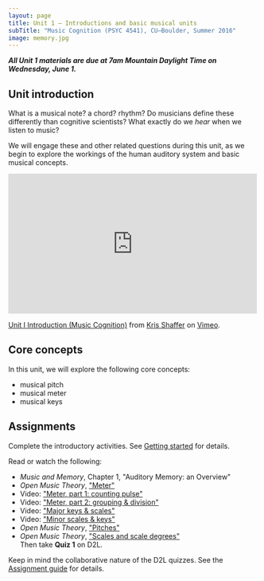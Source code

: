 ```yaml
---
layout: page
title: Unit 1 – Introductions and basic musical units
subTitle: "Music Cognition (PSYC 4541), CU–Boulder, Summer 2016"
image: memory.jpg
---
```


***All Unit 1 materials are due at 7am Mountain Daylight Time on Wednesday, June 1.***

## Unit introduction

What is a musical note? a chord? rhythm? Do musicians define these differently than cognitive scientists? What exactly do we *hear* when we listen to music?

We will engage these and other related questions during this unit, as we begin to explore the workings of the human auditory system and basic musical concepts.

<div class="center-video">
<iframe src="https://player.vimeo.com/video/127963043" width="500" height="281" frameborder="0" webkitallowfullscreen mozallowfullscreen allowfullscreen></iframe> <p><a href="https://vimeo.com/127963043">Unit I Introduction (Music Cognition)</a> from <a href="https://vimeo.com/user11692346">Kris Shaffer</a> on <a href="https://vimeo.com">Vimeo</a>.</p></div>

## Core concepts

In this unit, we will explore the following core concepts:

- musical pitch  
- musical meter  
- musical keys  

## Assignments

Complete the introductory activities. See [Getting started](/introductions/) for details.

Read or watch the following:

- *Music and Memory*, Chapter 1, "Auditory Memory: an Overview"  
- *Open Music Theory*, ["Meter"](http://openmusictheory.com/meter.html)  
- Video: ["Meter, part 1: counting pulse"](https://vimeo.com/127952221)  
- Video: ["Meter, part 2: grouping & division"](https://vimeo.com/127955738)  
- Video: ["Major keys & scales"](https://vimeo.com/94802632)  
- Video: ["Minor scales & keys"](https://vimeo.com/94803688)  
- *Open Music Theory*, ["Pitches"](http://openmusictheory.com/pitches.html)  
- *Open Music Theory*, ["Scales and scale degrees"](http://openmusictheory.com/scales.html)  
Then take **Quiz 1** on D2L.

Keep in mind the collaborative nature of the D2L quizzes. See the [Assignment guide](/assessments/) for details.
